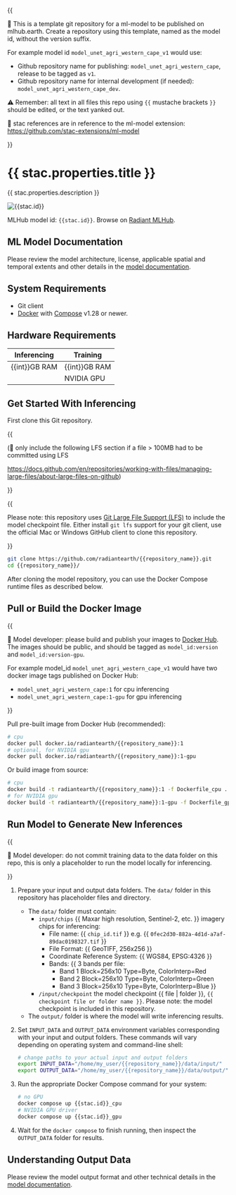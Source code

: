 {{

:construction: This is a template git repository for a ml-model
to be published on mlhub.earth. Create a repository using this template, named
as the model id, without the version suffix. 

For example model id `model_unet_agri_western_cape_v1` would use:

* Github repository name for publishing: `model_unet_agri_western_cape`, release to be tagged as `v1`.
* Github repository name for internal development (if needed): `model_unet_agri_western_cape_dev`.

:warning: Remember: all text in all files this repo using `{{` mustache brackets `}}` should be
edited, or the text yanked out.

:pushpin: stac references are in reference to the ml-model extension: <https://github.com/stac-extensions/ml-model>

}}

# {{ stac.properties.title }}

{{ stac.properties.description }}

![{{stac.id}}](https://radiantmlhub.blob.core.windows.net/frontend-dataset-images/odk_sample_agricultural_dataset.png)

MLHub model id: `{{stac.id}}`. Browse on [Radiant MLHub](https://mlhub.earth/model/{{stac.id}}).

## ML Model Documentation

Please review the model architecture, license, applicable spatial and temporal extents
and other details in the [model documentation](/docs/index.md).

## System Requirements

* Git client
* [Docker](https://www.docker.com/) with
    [Compose](https://docs.docker.com/compose/) v1.28 or newer.

## Hardware Requirements

|Inferencing|Training|
|-----------|--------|
|{{int}}GB RAM | {{int}}GB RAM|
|           | NVIDIA GPU |

## Get Started With Inferencing

First clone this Git repository.

{{

(:pushpin: only include the following LFS section if a file > 100MB had to be
committed using LFS

<https://docs.github.com/en/repositories/working-with-files/managing-large-files/about-large-files-on-github>)

}}

{{

Please note: this repository uses
[Git Large File Support (LFS)](https://git-lfs.github.com/) to include the
model checkpoint file. Either install `git lfs` support for your git client,
use the official Mac or Windows GitHub client to clone this repository.

}}

```bash
git clone https://github.com/radiantearth/{{repository_name}}.git
cd {{repository_name}}/
```

After cloning the model repository, you can use the Docker Compose runtime
files as described below.

## Pull or Build the Docker Image

{{

:pushpin: Model developer: please build and publish your images to [Docker
Hub](https://hub.docker.com/). The images should be public, and should be
tagged as `model_id:version` and `model_id:version-gpu`.

For example model_id `model_unet_agri_western_cape_v1`
would have two docker image tags published on Docker Hub:

* `model_unet_agri_western_cape:1` for cpu inferencing
* `model_unet_agri_western_cape:1-gpu` for gpu inferencing

}}

Pull pre-built image from Docker Hub (recommended):

```bash
# cpu
docker pull docker.io/radiantearth/{{repository_name}}:1
# optional, for NVIDIA gpu
docker pull docker.io/radiantearth/{{repository_name}}:1-gpu

```

Or build image from source:

```bash
# cpu
docker build -t radiantearth/{{repository_name}}:1 -f Dockerfile_cpu .
# for NVIDIA gpu
docker build -t radiantearth/{{repository_name}}:1-gpu -f Dockerfile_gpu .

```

## Run Model to Generate New Inferences

{{

:pushpin: Model developer: do not commit training data to the data folder on
this repo, this is only a placeholder to run the model locally for inferencing.

}}

1. Prepare your input and output data folders. The `data/` folder in this repository
    has placeholder files and directory.

    * The `data/` folder must contain:
        * `input/chips` {{ Maxar high resolution, Sentinel-2, etc. }} imagery chips for inferencing:
            * File name: {{ `chip_id.tif` }} e.g. {{ `0fec2d30-882a-4d1d-a7af-89dac0198327.tif` }}
            * File Format: {{ GeoTIFF, 256x256 }}
            * Coordinate Reference System: {{ WGS84, EPSG:4326 }}
            * Bands: {{ 3 bands per file:
                * Band 1 Block=256x10 Type=Byte, ColorInterp=Red
                * Band 2 Block=256x10 Type=Byte, ColorInterp=Green
                * Band 3 Block=256x10 Type=Byte, ColorInterp=Blue
                }}
        * `/input/checkpoint` the model checkpoint {{ file | folder }}, `{{ checkpoint file or folder name }}`.
            Please note: the model checkpoint is included in this repository.
    * The `output/` folder is where the model will write inferencing results.

2. Set `INPUT_DATA` and `OUTPUT_DATA` environment variables corresponding with
    your input and output folders. These commands will vary depending on operating
    system and command-line shell:

    ```bash
    # change paths to your actual input and output folders
    export INPUT_DATA="/home/my_user/{{repository_name}}/data/input/"
    export OUTPUT_DATA="/home/my_user/{{repository_name}}/data/output/"
    ```

3. Run the appropriate Docker Compose command for your system:

    ```bash
    # no GPU
    docker compose up {{stac.id}}_cpu
    # NVIDIA GPU driver
    docker compose up {{stac.id}}_gpu
    ```

4. Wait for the `docker compose` to finish running, then inspect the
`OUTPUT_DATA` folder for results.

## Understanding Output Data

Please review the model output format and other technical details in the [model
documentation](/docs/index.md).
